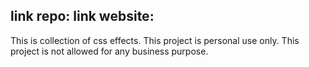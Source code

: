 link repo: 
link website: 
-----
This is collection of css effects.
This project is personal use only.
This project is not allowed for any business purpose.